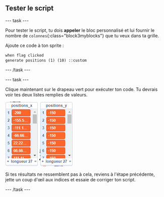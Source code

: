 ## Tester le script

\--- task \---

Pour tester le script, tu dois **appeler** le bloc personnalisé et lui fournir le nombre de `colonnes`{:class="block3myblocks"} que tu veux dans ta grille.

Ajoute ce code à ton sprite :

```blocks3
when flag clicked
generate positions (1) (10) ::custom
```

\--- /task \---

\--- task \---

Clique maintenant sur le drapeau vert pour exécuter ton code. Tu devrais voir tes deux listes remplies de valeurs.

![listes](images/filled_lists.png)

Si tes résultats ne ressemblent pas à cela, reviens à l'étape précédente, jette un coup d'œil aux indices et essaie de corriger ton script.

\--- /task \---
